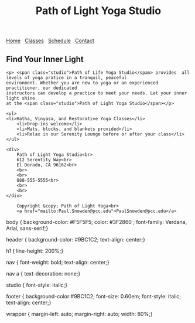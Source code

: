 <!DOCTYPE html>


<html lang="en">

<head>
<title>Path of Light Yoga Studio</title>
<meta charset="utf-8">
<link href="yoga.css" rel="stylesheet">
</head>
<body>
 <div id="wrapper">
<header><h1>Path of Light Yoga Studio</h1></header>
<nav>
    <a href="index.html">Home</a> &nbsp; <a                  href="classes.html">Classes</a> &nbsp;
    <a href="schedule.html">Schedule</a> &nbsp; <a href="contact.html">Contact</a> &nbsp;
</nav>
<main>
    <h2>Find Your Inner Light</h2>

    <p> <span class="studio">Path of Life Yoga Studio</span> provides  all levels of yoga pratice in a tranquil, peaceful
    environment. Whether you are new to yoga or an experienced practitioner, our dedicated
    instructors can develop a practice to meet your needs. Let your inner light shine
    at the <span class="studio">Path of Light Yoga Studio</span></p>

    <ul>
    <li>Hatha, Vinyasa, and Restorative Yoga Classes</li>
        <li>Drop-ins welcome</li>
        <li>Mats, blocks, and blankets provided</li>
        <li>Relax in our Serenity Lounge before or after your class</li>    
    </ul>

    <div>
        Path of Light Yoga Studio<br>
        612 Serentity Way<br>
        El Dorado, CA 96162<br>
        <br>
        <br>
        888-555-5555<br>
        <br>
        <br>
    </div>
</main>
<footer>

        Copyright &copy; Path of Light Yoga<br>
        <a href="mailto:Paul.Snowden@pcc.edu">PaulSnowden@pcc.edu</a>
</footer>
 </div>
</body>
body    {   background-color: #F5F5F5;
        color: #3F2860 ;
        font-family: Verdana, Arial, sans-serif;}

header  {   background-color: #9BC1C2;
        text-align: center;}        

h1      {   line-height: 200%;}

nav     {   font-weight: bold;
        text-align: center;}

nav a   {   text-decoration: none;}

studio  {   font-style: italic;}

footer  {   background-color:#9BC1C2;
        font-size: 0.60em;
        font-style: italic;
        text-align: center;}

wrapper {   margin-left:  auto;
        margin-right: auto;
        width: 80%;}
